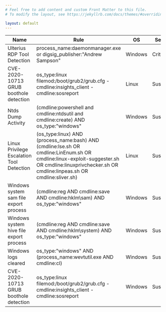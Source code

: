 ```yaml
---
# Feel free to add content and custom Front Matter to this file.
# To modify the layout, see https://jekyllrb.com/docs/themes/#overriding-theme-defaults

layout: default
---
```


|Name                        |Rule                                                                |OS     | Severity  |
|---                         |---|---|---|
|Ulterius RDP Tool Detection | process_name:daemonmanager.exe or digsig_publisher:"Andrew Sampson"|Windows| Critical  |
|CVE-2020-10713 GRUB boothole detection| os_type:linux filemod:/boot/grub2/grub.cfg -cmdline:insights_client -cmdline:sosreport| Linux | Suspicious|
|Ntds Dump Activity|(cmdline:powershell and cmdline:ntdsutil and cmdline:create) AND os_type:"windows"|Windows|Suspicious|
|Linux Privilege Escalation Tool Detection|(os_type:linux) AND (process_name:bash) AND (cmdline:lse.sh OR cmdline:LinEnum.sh OR cmdline:linux-exploit-suggester.sh OR cmdline:linuxprivchecker.sh OR cmdline:linpeas.sh OR cmdline:sliver.sh)|Linux|Suspicious|
|Windows system sam file export process|(cmdline:reg AND cmdline:save AND cmdline:hklm\sam) AND os_type:"windows"|Windows|Suspicious|
|Windows system hive file export process|(cmdline:reg AND cmdline:save AND cmdline:hklm\system) AND os_type:"windows"|Windows|Suspicious|
|Windows logs cleared| os_type:"windows" AND (process_name:wevtutil.exe AND cmdline:cl)|Windows|Suspicious|
|CVE-2020-10713 GRUB boothole detection|os_type:linux filemod:/boot/grub2/grub.cfg -cmdline:insights_client -cmdline:sosreport|Windows|Suspicios|
